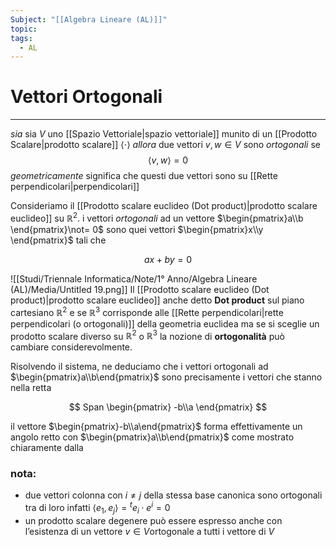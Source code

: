 ```yaml
---
Subject: "[[Algebra Lineare (AL)]]"
topic: 
tags:
  - AL
---
```

# Vettori Ortogonali
---
_sia_ sia $V$ uno [[Spazio Vettoriale|spazio vettoriale]] munito di un [[Prodotto Scalare|prodotto scalare]] $\langle \cdot\rangle$ 
_allora_ due vettori $v,w \in V$ sono _ortogonali_ se$$
\langle v,w \rangle = 0
$$
_geometricamente_ significa che questi due vettori sono su [[Rette perpendicolari|perpendicolari]] 

Consideriamo il [[Prodotto scalare euclideo (Dot product)|prodotto scalare euclideo]] su $\mathbb{R}^2$. i vettori _ortogonali_ ad un vettore $\begin{pmatrix}a\\b \end{pmatrix}\not= 0$ sono quei vettori $\begin{pmatrix}x\\y \end{pmatrix}$ tali che

$$
ax + by =0
$$

![[Studi/Triennale Informatica/Note/1° Anno/Algebra Lineare (AL)/Media/Untitled 19.png]]
Il [[Prodotto scalare euclideo (Dot product)|prodotto scalare euclideo]] anche detto __Dot product__ sul piano cartesiano $\mathbb{R}^2$ e se $\mathbb{R}^3$ corrisponde alle [[Rette perpendicolari|rette perpendicolari (o ortogonali)]] della geometria euclidea ma se si sceglie un  prodotto scalare diverso su $\mathbb{R}^2$ o $\mathbb{R}^3$ la nozione di __ortogonalità__ può cambiare considerevolmente.

Risolvendo il sistema, ne deduciamo che i vettori ortogonali ad $\begin{pmatrix}a\\b\end{pmatrix}$
 sono precisamente i vettori che stanno nella retta

$$
Span
\begin{pmatrix}
-b\\a
\end{pmatrix}
$$

il vettore $\begin{pmatrix}-b\\a\end{pmatrix}$ forma effettivamente un angolo retto con $\begin{pmatrix}a\\b\end{pmatrix}$ come mostrato chiaramente dalla  

### nota:
- due vettori colonna con $i \not=j$ della stessa base canonica sono ortogonali tra di loro infatti $\langle e_1,e_j \rangle = {}^te_i \cdot e^i =0$
- un prodotto scalare degenere può essere espresso anche con l’esistenza di un vettore $v \in V$ortogonale a tutti i vettore di $V$
